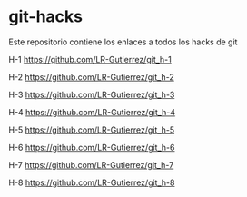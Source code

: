 # git-hacks
Este repositorio contiene los enlaces a todos los hacks de git

H-1 https://github.com/LR-Gutierrez/git_h-1

H-2 https://github.com/LR-Gutierrez/git_h-2

H-3 https://github.com/LR-Gutierrez/git_h-3

H-4 https://github.com/LR-Gutierrez/git_h-4

H-5 https://github.com/LR-Gutierrez/git_h-5

H-6 https://github.com/LR-Gutierrez/git_h-6

H-7 https://github.com/LR-Gutierrez/git_h-7

H-8 https://github.com/LR-Gutierrez/git_h-8
